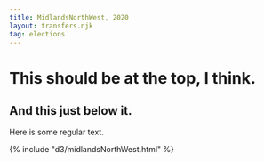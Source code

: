 ```yaml
---
title: MidlandsNorthWest, 2020
layout: transfers.njk
tag: elections
---
```


# This should be at the top, I think.

## And this just below it.

Here is some regular text.

{% include "d3/midlandsNorthWest.html" %}